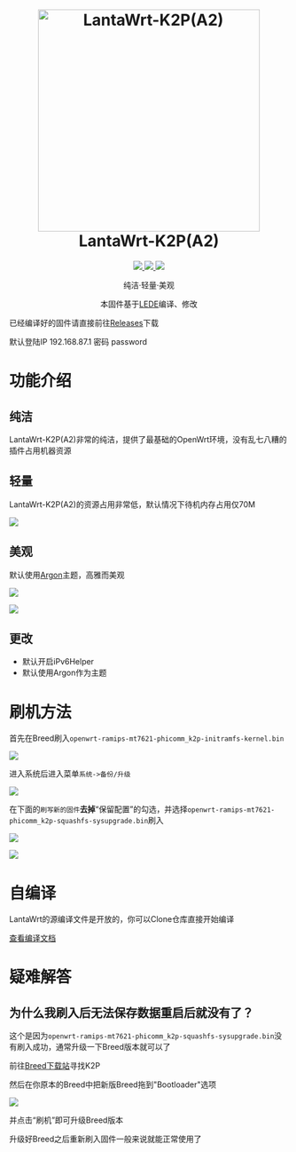 <h1 align="center">
  <img src="https://cdn.jsdelivr.net/gh/RealLanta/lantawrt-k2p-a2/LantaWrt_Logo.png" alt="LantaWrt-K2P(A2)" width="400">
  <br>LantaWrt-K2P(A2)<br>

</h1>

  <p align="center">
    <a target="_blank" href="https://github.com/coolsnowwolf/lede">
    <img src="https://img.shields.io/badge/OpenWrt(LEDE) Kernel-r4491--d5622e353-blue">
  </a>
  <a target="_blank" href="https://github.com/RealLanta/lantawrt-k2p-a2/tree/0.1">
    <img src="https://img.shields.io/badge/source code-v0.1--beta-green.svg">
  </a>
  <a target="_blank" href="https://github.com/RealLanta/lantawrt-k2p-a2/releases">
    <img src="https://img.shields.io/badge/New Release-v0.1--beta-orange.svg">
  </a>
  </p>



<p align="center">
纯洁·轻量·美观
</p>
<p align="center">
本固件基于<a href="https://github.com/coolsnowwolf/lede">LEDE</a>编译、修改
</p>

已经编译好的固件请直接前往[Releases](https://github.com/jerrykuku/luci-app-vssr/releases)下载

默认登陆IP 192.168.87.1 密码 password

# 功能介绍

## 纯洁

LantaWrt-K2P(A2)非常的纯洁，提供了最基础的OpenWrt环境，没有乱七八糟的插件占用机器资源

## 轻量

LantaWrt-K2P(A2)的资源占用非常低，默认情况下待机内存占用仅70M

![](https://cdn.jsdelivr.net/gh/RealLanta/lantawrt-k2p-a2/doc/2022-05-02_03-12.png)

## 美观

默认使用[Argon](https://github.com/jerrykuku/luci-theme-argon)主题，高雅而美观

![](https://cdn.jsdelivr.net/gh/RealLanta/lantawrt-k2p-a2/doc/2022-05-02_03-10.png)

![](https://cdn.jsdelivr.net/gh/RealLanta/lantawrt-k2p-a2/doc/2022-05-02_03-11.png)

## 更改

- 默认开启iPv6Helper
- 默认使用Argon作为主题

# 刷机方法

首先在Breed刷入`openwrt-ramips-mt7621-phicomm_k2p-initramfs-kernel.bin`

![](https://cdn.jsdelivr.net/gh/RealLanta/lantawrt-k2p-a2/doc/firmware.png)

进入系统后进入菜单`系统->备份/升级`

![](https://cdn.jsdelivr.net/gh/RealLanta/lantawrt-k2p-a2/doc/2022-05-02_03-15.png)

在下面的`刷写新的固件`**去掉**“保留配置”的勾选，并选择`openwrt-ramips-mt7621-phicomm_k2p-squashfs-sysupgrade.bin`刷入

![](https://cdn.jsdelivr.net/gh/RealLanta/lantawrt-k2p-a2/doc/2022-05-02_03-16.png)

![](https://cdn.jsdelivr.net/gh/RealLanta/lantawrt-k2p-a2/doc/2022-05-02_03-17.png)

# 自编译

LantaWrt的源编译文件是开放的，你可以Clone仓库直接开始编译

[查看编译文档](https://github.com/RealLanta/lantawrt-cr6608/blob/master/compile.md)

# 疑难解答

## 为什么我刷入后无法保存数据重启后就没有了？

这个是因为`openwrt-ramips-mt7621-phicomm_k2p-squashfs-sysupgrade.bin`没有刷入成功，通常升级一下Breed版本就可以了

前往[Breed下载站](https://breed.hackpascal.net/)寻找K2P

然后在你原本的Breed中把新版Breed拖到"Bootloader"选项

![](https://cdn.jsdelivr.net/gh/RealLanta/lantawrt-k2p-a2/doc/bootloader.png)

并点击“刷机”即可升级Breed版本

升级好Breed之后重新刷入固件一般来说就能正常使用了
